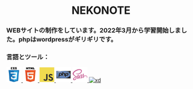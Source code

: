 <h1 align="center">NEKONOTE</h1>
<h3 align="left">WEBサイトの制作をしています。2022年3月から学習開始しました。phpはwordpressがギリギリです。</h3>
<h3 align="left">言語とツール：</h3>

<p align="left">
  
  <a href="https://www.w3schools.com/css/" target="_blank" rel="noreferrer">
    <img src = "https://raw.githubusercontent.com/devicons/devicon/master/icons/css3/css3-original-wordmark.svg" alt="css3" width="40" height="40"/>
  </a>
  
  <a href="https://www.w3.org/html/" target="_blank" rel="noreferrer">
    <img src ="https://raw.githubusercontent.com/devicons/devicon/master/icons/html5/html5-original-wordmark.svg " alt="html5" width ="40" height="40"/>
  </a>
  
  <a href="https://developer.mozilla.org/en-US/docs/Web/JavaScript" target="_blank" rel="noreferrer">
    <img src="https://raw.githubusercontent.com/devicons/devicon/master/icons/javascript/javascript-original.svg" alt="javascript" width="40" height="40"/>
  </a>
  
  <a href="https://www.php.net" target="_blank" rel="noreferrer">
    <img src="https://raw.githubusercontent.com/devicons/devicon/master/icons/php/php-original.svg" alt="php" width="40" height="40"/>
  </a>
  
  <a href="https://sass-lang.com" target="_blank" rel="noreferrer">
    <img src="https://raw.githubusercontent.com/devicons/devicon/master/icons/sass/sass-original.svg" alt="sass" width="40" height="40"/>
  </a>
  
  <a href="https://www.adobe.com/products/xd.html" target="_blank" rel="noreferrer">
    <img src = "https://cdn.worldvectorlogo.com/logos/adobe-xd.svg" alt="xd" width ="40" height="40"/>
  </a>
  
</p>
